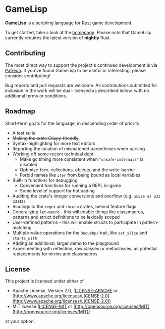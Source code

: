 # GameLisp

**GameLisp** is a scripting language for [Rust](https://www.rust-lang.org) game development.

To get started, take a look at the [homepage](https://gamelisp.rs). Please note that GameLisp
currently requires the latest version of **nightly** Rust.

## Contributing

The most direct way to support the project's continued development is via 
[Patreon](https://www.patreon.com/fleabitdev). If you've found GameLisp to be useful or 
interesting, please consider contributing!

Bug reports and pull requests are welcome. All contributions submitted for inclusion in the work 
will be dual-licensed as described below, with no additional terms or conditions.

## Roadmap

Short-term goals for the language, in descending order of priority:

- A test suite
- ~~Making the crate Clippy-friendly~~
- Syntax-highlighting for more text editors
- Reporting the location of mismatched parentheses when parsing
- Working off some recent technical debt
    - Make gc timing more consistent when `"unsafe-internals"` is disabled
    - Optimize `forn`, collections, objects, and the write-barrier
    - Forbid names like `iter` from being bound as local variables
- Built-in functions for debugging
    - Convenient functions for running a REPL in-game
    - Some level of support for hotloading
- Auditing the crate's integer conversions and overflow (e.g. `usize as u32` casts)
- Bindings to the `regex` and `chrono` crates, behind feature flags
- Generalizing `let-macro` - this will enable things like classmacros, patterns and struct
  definitions to be lexically scoped
- User-defined patterns - this will enable structs to participate in pattern-matching
- Multiple-value operations for the `DequeOps` trait, like `set_slice` and `starts_with`
- Adding an additional, larger demo to the playground
- Experimenting with reflection, raw classes or metaclasses, as potential replacements for mixins
  and classmacros

## License

This project is licensed under either of

- Apache License, Version 2.0, ([LICENSE-APACHE](LICENSE-APACHE) or
  [http://www.apache.org/licenses/LICENSE-2.0](http://www.apache.org/licenses/LICENSE-2.0))
- MIT license ([LICENSE-MIT](LICENSE-MIT) or
  [http://opensource.org/licenses/MIT](http://opensource.org/licenses/MIT))

at your option.
